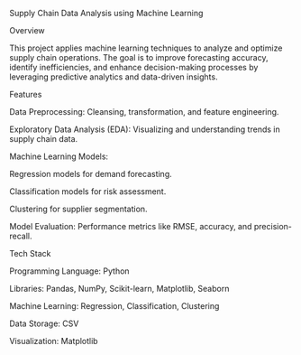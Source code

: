 Supply Chain Data Analysis using Machine Learning

Overview

This project applies machine learning techniques to analyze and optimize supply chain operations. The goal is to improve forecasting accuracy, identify inefficiencies, and enhance decision-making processes by leveraging predictive analytics and data-driven insights.

Features

Data Preprocessing: Cleansing, transformation, and feature engineering.

Exploratory Data Analysis (EDA): Visualizing and understanding trends in supply chain data.

Machine Learning Models:

Regression models for demand forecasting.

Classification models for risk assessment.

Clustering for supplier segmentation.

Model Evaluation: Performance metrics like RMSE, accuracy, and precision-recall.

Tech Stack

Programming Language: Python

Libraries: Pandas, NumPy, Scikit-learn, Matplotlib, Seaborn

Machine Learning: Regression, Classification, Clustering

Data Storage: CSV

Visualization: Matplotlib
